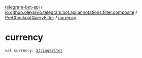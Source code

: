 [telegram-bot-api](../../index.md) / [io.github.oleksivio.telegram.bot.api.annotations.filter.composite](../index.md) / [PreCheckoutQueryFilter](index.md) / [currency](./currency.md)

# currency

`val currency: `[`StringFilter`](../../io.github.oleksivio.telegram.bot.api.annotations.filter.primitive/-string-filter/index.md)